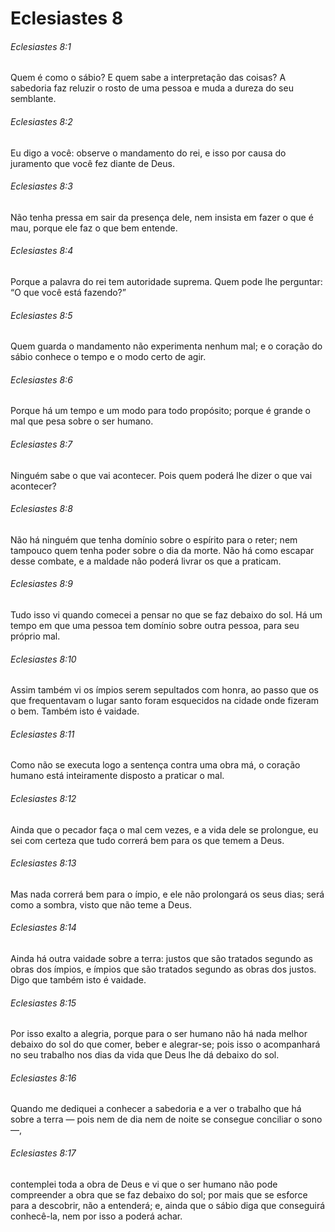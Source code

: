 # Eclesiastes 8

###### Eclesiastes 8:1

Quem é como o sábio? E quem sabe a interpretação das coisas? A sabedoria faz reluzir o rosto de uma pessoa e muda a dureza do seu semblante.

###### Eclesiastes 8:2

Eu digo a você: observe o mandamento do rei, e isso por causa do juramento que você fez diante de Deus.

###### Eclesiastes 8:3

Não tenha pressa em sair da presença dele, nem insista em fazer o que é mau, porque ele faz o que bem entende.

###### Eclesiastes 8:4

Porque a palavra do rei tem autoridade suprema. Quem pode lhe perguntar: “O que você está fazendo?”

###### Eclesiastes 8:5

Quem guarda o mandamento não experimenta nenhum mal; e o coração do sábio conhece o tempo e o modo certo de agir.

###### Eclesiastes 8:6

Porque há um tempo e um modo para todo propósito; porque é grande o mal que pesa sobre o ser humano.

###### Eclesiastes 8:7

Ninguém sabe o que vai acontecer. Pois quem poderá lhe dizer o que vai acontecer?

###### Eclesiastes 8:8

Não há ninguém que tenha domínio sobre o espírito para o reter; nem tampouco quem tenha poder sobre o dia da morte. Não há como escapar desse combate, e a maldade não poderá livrar os que a praticam.

###### Eclesiastes 8:9

Tudo isso vi quando comecei a pensar no que se faz debaixo do sol. Há um tempo em que uma pessoa tem domínio sobre outra pessoa, para seu próprio mal.

###### Eclesiastes 8:10

Assim também vi os ímpios serem sepultados com honra, ao passo que os que frequentavam o lugar santo foram esquecidos na cidade onde fizeram o bem. Também isto é vaidade.

###### Eclesiastes 8:11

Como não se executa logo a sentença contra uma obra má, o coração humano está inteiramente disposto a praticar o mal.

###### Eclesiastes 8:12

Ainda que o pecador faça o mal cem vezes, e a vida dele se prolongue, eu sei com certeza que tudo correrá bem para os que temem a Deus.

###### Eclesiastes 8:13

Mas nada correrá bem para o ímpio, e ele não prolongará os seus dias; será como a sombra, visto que não teme a Deus.

###### Eclesiastes 8:14

Ainda há outra vaidade sobre a terra: justos que são tratados segundo as obras dos ímpios, e ímpios que são tratados segundo as obras dos justos. Digo que também isto é vaidade.

###### Eclesiastes 8:15

Por isso exalto a alegria, porque para o ser humano não há nada melhor debaixo do sol do que comer, beber e alegrar-se; pois isso o acompanhará no seu trabalho nos dias da vida que Deus lhe dá debaixo do sol.

###### Eclesiastes 8:16

Quando me dediquei a conhecer a sabedoria e a ver o trabalho que há sobre a terra — pois nem de dia nem de noite se consegue conciliar o sono —,

###### Eclesiastes 8:17

contemplei toda a obra de Deus e vi que o ser humano não pode compreender a obra que se faz debaixo do sol; por mais que se esforce para a descobrir, não a entenderá; e, ainda que o sábio diga que conseguirá conhecê-la, nem por isso a poderá achar.

